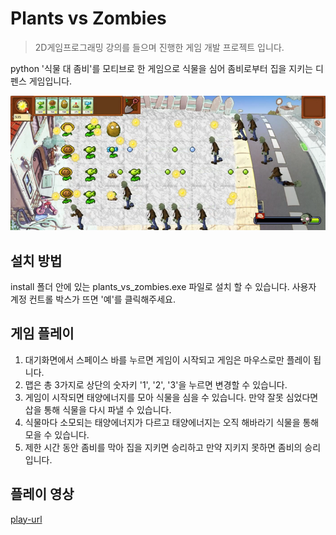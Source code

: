 # Plants vs Zombies
> 2D게임프로그래밍 강의를 들으며 진행한 게임 개발 프로젝트 입니다.

python
'식물 대 좀비'를 모티브로 한 게임으로 식물을 심어 좀비로부터 집을 지키는 디펜스 게임입니다.

![](image/main.png)

## 설치 방법

install 폴더 안에 있는 plants_vs_zombies.exe 파일로 설치 할 수 있습니다.
사용자 계정 컨트롤 박스가 뜨면 '예'를 클릭해주세요.

## 게임 플레이

1. 대기화면에서 스페이스 바를 누르면 게임이 시작되고 게임은 마우스로만 플레이 됩니다.
2. 맵은 총 3가지로 상단의 숫자키 '1', '2', '3'을 누르면 변경할 수 있습니다.
3. 게임이 시작되면 태양에너지를 모아 식물을 심을 수 있습니다. 만약 잘못 심었다면 삽을 통해 식물을 다시 파낼 수 있습니다.
4. 식물마다 소모되는 태양에너지가 다르고 태양에너지는 오직 해바라기 식물을 통해 모을 수 있습니다.
5. 제한 시간 동안 좀비를 막아 집을 지키면 승리하고 만약 지키지 못하면 좀비의 승리입니다.

## 플레이 영상
[][youtube-image][play-url]

<!-- Markdown link & img dfn's -->
[youtube-image]: https://t1.daumcdn.net/cfile/tistory/9950D24E5D0E420720
[play-url]: https://www.youtube.com/watch?v=22TxMZaX9mk
